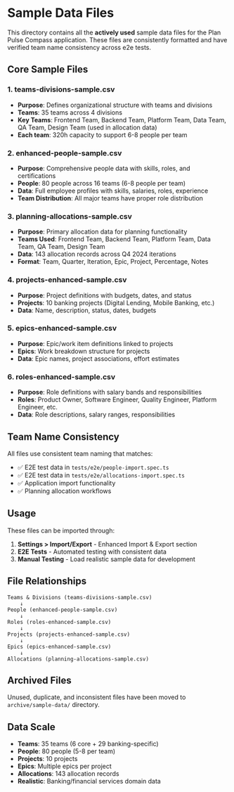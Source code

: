 # Sample Data Files

This directory contains all the **actively used** sample data files for the Plan Pulse Compass application. These files are consistently formatted and have verified team name consistency across e2e tests.

## Core Sample Files

### 1. **teams-divisions-sample.csv**

- **Purpose**: Defines organizational structure with teams and divisions
- **Teams**: 35 teams across 4 divisions
- **Key Teams**: Frontend Team, Backend Team, Platform Team, Data Team, QA Team, Design Team (used in allocation data)
- **Each team**: 320h capacity to support 6-8 people per team

### 2. **enhanced-people-sample.csv**

- **Purpose**: Comprehensive people data with skills, roles, and certifications
- **People**: 80 people across 16 teams (6-8 people per team)
- **Data**: Full employee profiles with skills, salaries, roles, experience
- **Team Distribution**: All major teams have proper role distribution

### 3. **planning-allocations-sample.csv**

- **Purpose**: Primary allocation data for planning functionality
- **Teams Used**: Frontend Team, Backend Team, Platform Team, Data Team, QA Team, Design Team
- **Data**: 143 allocation records across Q4 2024 iterations
- **Format**: Team, Quarter, Iteration, Epic, Project, Percentage, Notes

### 4. **projects-enhanced-sample.csv**

- **Purpose**: Project definitions with budgets, dates, and status
- **Projects**: 10 banking projects (Digital Lending, Mobile Banking, etc.)
- **Data**: Name, description, status, dates, budgets

### 5. **epics-enhanced-sample.csv**

- **Purpose**: Epic/work item definitions linked to projects
- **Epics**: Work breakdown structure for projects
- **Data**: Epic names, project associations, effort estimates

### 6. **roles-enhanced-sample.csv**

- **Purpose**: Role definitions with salary bands and responsibilities
- **Roles**: Product Owner, Software Engineer, Quality Engineer, Platform Engineer, etc.
- **Data**: Role descriptions, salary ranges, responsibilities

## Team Name Consistency

All files use consistent team naming that matches:

- ✅ E2E test data in `tests/e2e/people-import.spec.ts`
- ✅ E2E test data in `tests/e2e/allocations-import.spec.ts`
- ✅ Application import functionality
- ✅ Planning allocation workflows

## Usage

These files can be imported through:

1. **Settings > Import/Export** - Enhanced Import & Export section
2. **E2E Tests** - Automated testing with consistent data
3. **Manual Testing** - Load realistic sample data for development

## File Relationships

```
Teams & Divisions (teams-divisions-sample.csv)
    ↓
People (enhanced-people-sample.csv)
    ↓
Roles (roles-enhanced-sample.csv)
    ↓
Projects (projects-enhanced-sample.csv)
    ↓
Epics (epics-enhanced-sample.csv)
    ↓
Allocations (planning-allocations-sample.csv)
```

## Archived Files

Unused, duplicate, and inconsistent files have been moved to `archive/sample-data/` directory.

## Data Scale

- **Teams**: 35 teams (6 core + 29 banking-specific)
- **People**: 80 people (5-8 per team)
- **Projects**: 10 projects
- **Epics**: Multiple epics per project
- **Allocations**: 143 allocation records
- **Realistic**: Banking/financial services domain data
